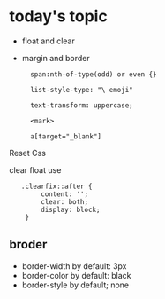 # today's topic

- float and clear
- margin and border


        span:nth-of-type(odd) or even {}

        list-style-type: "\ emoji" 

        text-transform: uppercase;

        <mark>

        a[target="_blank"]

Reset Css

clear float use 

       .clearfix::after {
            content: '';
            clear: both;
            display: block;
        }

## broder 
 - border-width by default: 3px
 - border-color by default: black
 - border-style by default; none